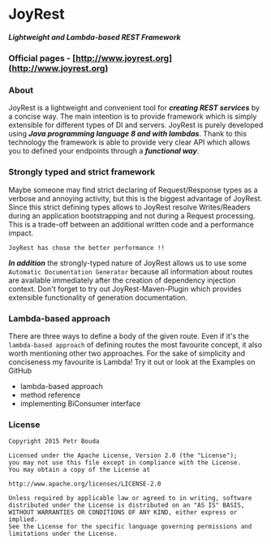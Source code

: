 # JoyRest
##### Lightweight and Lambda-based REST Framework
### Official pages - [http://www.joyrest.org](http://www.joyrest.org)
### About
JoyRest is a lightweight and convenient tool for **_creating REST services_** by a concise way. The main intention is to provide framework which is simply extensible for different types of DI and servers. JoyRest is purely developed using **_Java programming language 8 and with lambdas_**. Thank to this technology the framework is able to provide very clear API which allows you to defined your endpoints through a **_functional way_**.

### Strongly typed and strict framework
Maybe someone may find strict declaring of Request/Response types as a verbose and annoying activity, but this is the biggest advantage of JoyRest. Since this strict defining types allows to JoyRest resolve Writes/Readers during an application bootstrapping and not during a Request processing. This is a trade-off between an additional written code and a performance impact.

`JoyRest has chose the better performance !!`

**_In addition_** the strongly-typed nature of JoyRest allows us to use some `Automatic Documentation Generator` because all information about routes are available immediately after the creation of dependency injection context. 
Don't forget to try out JoyRest-Maven-Plugin which provides extensible functionality of generation documentation.

### Lambda-based approach
There are three ways to define a body of the given route. Even if it's the `lambda-based approach` of defining routes the most favourite concept, it also worth mentioning other two approaches. For the sake of simplicity and conciseness my favourite is Lambda! 
Try it out or look at the Examples on GitHub

- lambda-based approach
- method reference
- implementing BiConsumer interface

### License
```
Copyright 2015 Petr Bouda

Licensed under the Apache License, Version 2.0 (the "License");
you may not use this file except in compliance with the License.
You may obtain a copy of the License at

http://www.apache.org/licenses/LICENSE-2.0

Unless required by applicable law or agreed to in writing, software
distributed under the License is distributed on an "AS IS" BASIS,
WITHOUT WARRANTIES OR CONDITIONS OF ANY KIND, either express or implied.
See the License for the specific language governing permissions and
limitations under the License.
```
